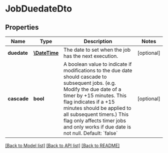 # JobDuedateDto

## Properties
Name | Type | Description | Notes
------------ | ------------- | ------------- | -------------
**duedate** | [**\DateTime**](\DateTime.md) | The date to set when the job has the next execution. | [optional] 
**cascade** | **bool** | A boolean value to indicate if modifications to the due date should cascade to subsequent jobs. (e.g. Modify the due date of a timer by +15 minutes. This flag indicates if a +15 minutes should be applied to all subsequent timers.) This flag only affects timer jobs and only works if due date is not null. Default: &#x60;false&#x60; | [optional] 

[[Back to Model list]](../../README.md#documentation-for-models) [[Back to API list]](../../README.md#documentation-for-api-endpoints) [[Back to README]](../../README.md)

